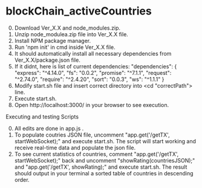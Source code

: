 # blockChain_activeCountries

0. Download Ver_X.X and node_modules.zip. 
1. Unzip node_modulea.zip file into Ver_X.X file.
2. Install NPM package manager.
3. Run 'npm init' in cmd inside Ver_X.X file. 
4. It should automatically install all necessary dependencies from Ver_X.X/package.json file. 
5. If it didnt, here is list of current dependencies: 
  "dependencies": {
    "express": "^4.14.0",
    "fs": "0.0.2",
    "promise": "^7.1.1",
    "request": "^2.74.0",
    "require": "^2.4.20",
    "sort": "0.0.3",
    "ws": "^1.1.1"
  }
6. Modify start.sh file and insert correct directory into <cd "correctPath"> line. 
7. Execute start.sh.
8. Open http://localhost:3000/ in your browser to see execution.



Executing and testing Scripts

0. All edits are done in app.js . 
1. To populate coutries JSON file, uncomment "app.get('/getTX', startWebSocket);" and execute start.sh. The script will start working and receive real-time data and populate the json file. 
2. To see current statistics of countries, comment "app.get('/getTX', startWebSocket);" back and uncomment "showRating(countriesJSON);" and "app.get('/getTX', showRating);" and execute start.sh. The result should output in your terminal a sorted table of countries in descending order. 
